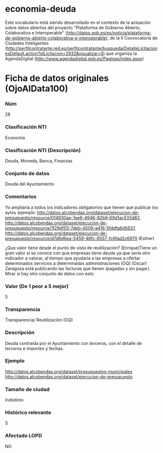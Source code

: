 # economia-deuda

Este vocabulario está siendo desarrollado en el contexto de la actuación sobre datos abiertos del proyecto "Plataforma de Gobierno Abierto, Colaborativa e Interoperable" (http://datos.gob.es/es/noticia/plataforma-de-gobierno-abierto-colaborativa-e-interoperable), de la II Convocatoria de Ciudades Inteligentes (http://perfilcontratante.red.es/perfilcontratante/busqueda/DetalleLicitacionesDefault.action?idLicitacion=2932&visualizar=0) que organiza la AgendaDigital (http://www.agendadigital.gob.es/Paginas/index.aspx) 

# Ficha de datos originales (OjoAlData100)

### Núm
28
### Clasificación NTI
Economía
### Clasificación NTI (Descripción)
Deuda, Moneda, Banca, Finanzas
### Conjunto de datos
Deuda del Ayuntamiento
### Comentarios
Yo ampliaría a todos los indicadores obligatorios que tienen que publicar los aytos (ejemplo: http://datos.alcobendas.org/dataset/ejecucion-de-presupuesto/resource/014830ae-1ee6-4946-82b9-69d1ac533d82, http://datos.alcobendas.org/dataset/ejecucion-de-presupuesto/resource/1f29df55-7deb-4509-a416-5fddfa6d5637, http://datos.alcobendas.org/dataset/ejecucion-de-presupuesto/resource/d7d6d6ea-5459-46fc-8557-fc6fad2c6970
 (Esther)
 
 ¿Que valor tiene desde el punto de vista de reutilización?
 (Enrique)Tiene un gran valor si se conoce con que empresas tiene deuda ya que sería otro indicador a valorar, al tiempo que ayudaria a las empresas a ofertar determinados servicios a determinadas administraciones (OQ)
(Oscar) Zaragoza está publicando las facturas que tienen (pagadas y sin pagar). Mirar si hay otro conjunto de datos con esto
### Valor (De 1 peor a 5 mejor)
5
### Transparencia
Transparencia/ Reutilización (OQ)
### Descripción
Deuda contraída por el Ayuntamiento con terceros, con el detalle de terceros e importes y fechas.
### Ejemplo
http://datos.alcobendas.org/dataset/presupuestos-municipales    http://datos.alcobendas.org/dataset/ejecucion-de-presupuesto  
### Tamaño de ciudad
Indistinto
### Histórico relevante
S
### Afectado LOPD
NO
